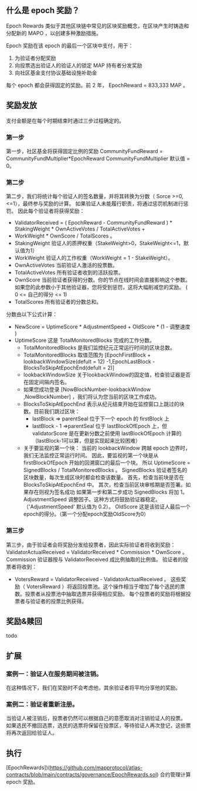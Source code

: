 ## 什么是 epoch 奖励？

Epoch Rewards 类似于其他区块链中常见的区块奖励概念，在区块产生时铸造和分配新的 MAPO ，以创建多种激励措施。

Epoch 奖励在该 epoch 的最后一个区块中支付，用于：

1. 为验证者分配奖励
2. 向投票选出验证人的验证人的锁定 MAP 持有者分发奖励
3. 向社区基金支付协议基础设施补助金

每个 epoch 都会获得固定的奖励。前 2 年， EpochReward = 833,333 MAP 。

## 奖励发放

支付金额是在每个时期结束时通过三步过程确定的。

### 第一步

第一步，社区基金将获得固定比例的奖励
CommunityFundReward = CommunityFundMultiplier*EpochReward
CommunityFundMultiplier 默认值 = 0。

### 第二步

第二步，我们将统计每个验证人的签名数量，并将其转换为分数（ Sorce >=0,<=1），最终参与奖励的计算。
如果验证人未能履行职责，将通过惩罚机制进行惩罚。
因此每个验证者将获得奖励：

- ValidatorReceived = ( EpochReward - CommunityFundReward ) * StakingWeight * OwnActiveVotes / TotalActiveVotes +
- WorkWeight * OwnScore / TotalScores 。
- StakingWeight 验证人的质押权重（StakeWeight>0，StakeWeight<=1，默认值为1）
- WorkWeight 验证人的工作权重（WorkWeight = 1 - StakeWeight）。
- OwnActiveVotes 当前验证人激活的投票数。
- TotalActiveVotes 所有验证者收到的活跃投票。
- OwnScore
  当前验证者获得的分数。你的节点在线时间会直接影响这个参数。如果您的此参数小于其他验证器，您将受到惩罚，这将大幅削减您的奖励。 (
  0 <= 自己的得分 <= 1)
- TotalScores 所有验证者的分数总和。

分数由以下公式计算：

- NewScore = UptimeScore * AdjustmentSpeed + OldScore * (1 - 调整速度 )
- UptimeScore 这是 TotalMonitoredBlocks 完成的工作分数。
    - TotalMonitoredBlocks 是我们监控纪元正常运行时间的区块总数。
    - TotalMonitoredBlocks
      取值范围为 [EpochFirstBlock + lookbackWindowSize(defult = 12) -1,EpochLastBlock - BlocksToSkipAtEpochEnd(defult = 2)]
    - lookbackWindowSize 关于lookbackWindow的固定值，检查验证器是否在固定间隔内签名。
    - 如果您成功登录 [NowBlockNumber-lookbackWindow ,NowBlockNumber] ，我们将认为您当前的区块工作成功。
    - BlocksToSkipAtEpochEnd 表示从纪元结束开始在监控窗口上跳过的块数。目前我们跳过区块：
        - lastBlock => parentSeal 位于下一个 epoch 的 firstBlock 上
        - lastBlock - 1 =>parentSeal 位于 lastBlockOfEpoch 上，但 validatorScore 是在更新分数之前使用 lastBlockOfEpoch
          计算的 （lastBlock-1可以算，但是实现起来比较困难）
    - 关于要监视的第一个块：
      当前的 lookbackWindow 跨越 epoch 边界时，我们无法监控正常运行时间。
      因此，要监视的第一个块是从 firstBlockOfEpoch 开始的回溯窗口的最后一个块。
      所以 UptimeScore = SignedBlocks / TotalMonitoredBlocks 。
      SignedBlocks 验证者签名的区块数量，每次生成区块时都会检查该数量。
      首先，检查当前块是否在 BlocksToSkipAtEpochEnd 中。
      其次，检查当前区块审核期是否签署。如果存在则视为签名成功
      如果第一步和第二步成功 SignedBlocks 将加 1。
      AdjustmentSpeed 调整因子。这种方式将鼓励验证器稳定。（'AdjustmentSpeed' 默认值为 0.2）。
      OldScore 这是该验证人最后一个epoch的得分。（第一个分配epoch奖励OldScore为0）

### 第三步

第三步，由于验证者会将奖励分发给投票者，因此实际验证者将收到奖励：
ValidatorActualReceived = ValidatorReceived * Commission * OwnScore 。
Commission 验证器按与 ValidatorReceived 成比例抽取的比例值。
验证者的投票者将收到：

- VotersReward = ValidatorReceived - ValidatorActualReceived 。
  这些奖励（ VotersReward ）将返回投票池。这个操作相当于增加了每个选民的票数。投票者从投票池中抽取选票并获得相应奖励。
  每个投票者的奖励将根据投票者与验证者的投票比例获得。


## 奖励&赎回
 todo

## 扩展

### 案例一：验证人在服务期间被注销。

在这种情况下，我们在奖励时不会考虑他，其余验证者将平均分享他的奖励。

### 案例二：验证者重新注册。

当验证人被注销后，投票者仍然可以根据自己的意愿取消对注销验证人的投票。
如果选民不撤回选票，选民的选票将保留在投票区，等待验证人再次登记，这些票将再次返回给验证人。

## 执行

[EpochRewards])(https://github.com/mapprotocol/atlas-contracts/blob/main/contracts/governance/EpochRewards.sol) 合约管理计算 epoch 奖励。